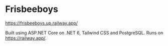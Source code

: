 # Frisbeeboys

https://frisbeeboys.up.railway.app/

Built using ASP.NET Core on .NET 6, Tailwind CSS and PostgreSQL. Runs on https://railway.app/.
